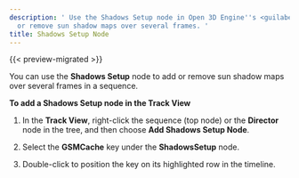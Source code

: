 ```yaml
---
description: ' Use the Shadows Setup node in Open 3D Engine''s <guilabel>Track View</guilabel> editor to add
  or remove sun shadow maps over several frames. '
title: Shadows Setup Node
---
```


{{< preview-migrated >}}

You can use the **Shadows Setup** node to add or remove sun shadow maps over several frames in a sequence\.

**To add a Shadows Setup node in the Track View**

1. In the **Track View**, right\-click the sequence \(top node\) or the **Director** node in the tree, and then choose **Add Shadows Setup Node**\.

1. Select the **GSMCache** key under the **ShadowsSetup** node\.

1. Double\-click to position the key on its highlighted row in the timeline\.